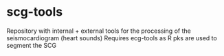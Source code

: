 # scg-tools
Repository with internal + external tools for the processing of the seismocardiogram (heart sounds)
Requires ecg-tools as R pks are used to segment the SCG